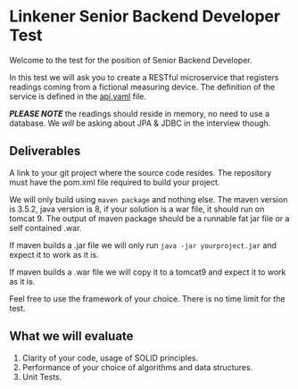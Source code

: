 # Linkener Senior Backend Developer Test

Welcome to the test for the position of Senior Backend Developer.

In this test we will ask you to create a RESTful microservice that registers readings coming from a fictional measuring device.  The definition of the service is defined in the [api.yaml](./api.yaml) file.  

***PLEASE NOTE*** the readings should reside in memory, no need to use a database.  We *will* be asking about JPA & JDBC in the interview though.


## Deliverables

A link to your git project where the source code resides.  The repository must have the pom.xml file required to build your project.

We will only build using `maven package` and nothing else.  The maven version is 3.5.2, java version is 8, if your solution is a war file, it should run on tomcat 9.  The output of maven package should be a runnable fat jar file or a self contained .war.

If maven builds a .jar file we will only run `java -jar yourproject.jar` and expect it to work as it is.

If maven builds a .war file we will copy it to a tomcat9 and expect it to work as it is.

Feel free to use the framework of your choice.  There is no time limit for the test.
 
## What we will evaluate

1) Clarity of your code, usage of SOLID principles.
2) Performance of your choice of algorithms and data structures.
3) Unit Tests.
